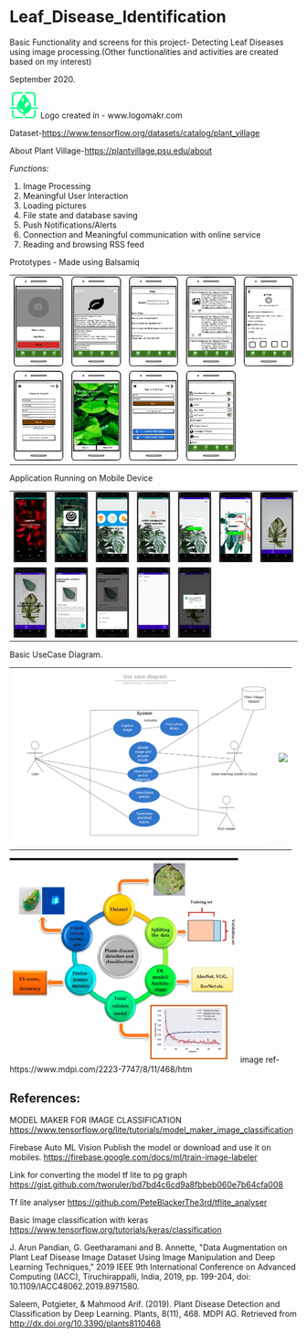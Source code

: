 # Leaf_Disease_Identification
Basic Functionality and screens for this project- Detecting Leaf Diseases using image processing.(Other functionalities and activities are created based on my interest)

September 2020.

<img src="https://github.com/multiskilled/Leaf_Disease_Identification/blob/master/Project%20info/logo.png" width="50">
Logo created in - www.logomakr.com

Dataset-https://www.tensorflow.org/datasets/catalog/plant_village

About Plant Village-https://plantvillage.psu.edu/about


*Functions:*
1. Image Processing 
2. Meaningful User Interaction
3. Loading pictures
4. File state and database saving
5. Push Notifications/Alerts
6. Connection and Meaningful communication with online service
7. Reading and browsing RSS feed

Prototypes - Made using Balsamiq

<table> <tr> 
  <td> <img src="https://github.com/multiskilled/Leaf_Disease_Identification/blob/master/Prototype/p1.png" width="150"> </td>
  <td> <img src="https://github.com/multiskilled/Leaf_Disease_Identification/blob/master/Prototype/p2.png" width="150"> </td>
  <td> <img src="https://github.com/multiskilled/Leaf_Disease_Identification/blob/master/Prototype/p3.png" width="150"> </td>
  <td> <img src="https://github.com/multiskilled/Leaf_Disease_Identification/blob/master/Prototype/p4.png" width="150"> </td>
  <td> <img src="https://github.com/multiskilled/Leaf_Disease_Identification/blob/master/Prototype/p5.png" width="150"> </td>
  </tr>
  <tr>
  <td> <img src="https://github.com/multiskilled/Leaf_Disease_Identification/blob/master/Prototype/p6.png" width="150"> </td>
  <td> <img src="https://github.com/multiskilled/Leaf_Disease_Identification/blob/master/Prototype/p7.png" width="150"> </td>
  <td> <img src="https://github.com/multiskilled/Leaf_Disease_Identification/blob/master/Prototype/p8.png" width="150"> </td>
  <td> <img src="https://github.com/multiskilled/Leaf_Disease_Identification/blob/master/Prototype/p9.png" width="150"> </td>
  </tr>

  </table>



<table> 
  
   Application Running on Mobile Device
  
  <tr> 
  <td> <img src="https://github.com/multiskilled/Leaf_Disease_Identification/blob/master/Screens/1.PNG" width="150"> </td>
  <td> <img src="https://github.com/multiskilled/Leaf_Disease_Identification/blob/master/Screens/2.PNG" width="150"> </td>
  <td> <img src="https://github.com/multiskilled/Leaf_Disease_Identification/blob/master/Screens/3.PNG" width="150"> </td>
  <td> <img src="https://github.com/multiskilled/Leaf_Disease_Identification/blob/master/Screens/4.PNG" width="150"> </td>
  <td> <img src="https://github.com/multiskilled/Leaf_Disease_Identification/blob/master/Screens/5.PNG" width="150"> </td>
  <td> <img src="https://github.com/multiskilled/Leaf_Disease_Identification/blob/master/Screens/6.PNG" width="150"> </td>
  <td> <img src="https://github.com/multiskilled/Leaf_Disease_Identification/blob/master/Screens/7.PNG" width="150"> </td>
  </tr>
  <tr>
  <td> <img src="https://github.com/multiskilled/Leaf_Disease_Identification/blob/master/Screens/8.PNG" width="150"> </td>
  <td> <img src="https://github.com/multiskilled/Leaf_Disease_Identification/blob/master/Screens/9.PNG" width="150"> </td>
  <td> <img src="https://github.com/multiskilled/Leaf_Disease_Identification/blob/master/Screens/10.PNG" width="150"> </td>
  <td> <img src="https://github.com/multiskilled/Leaf_Disease_Identification/blob/master/Screens/11.PNG" width="150"> </td>
  <td> <img src="https://github.com/multiskilled/Leaf_Disease_Identification/blob/master/Screens/13.PNG" width="150"> </td>

  </tr> 
  
</table>
  
<table> 
  
Basic UseCase Diagram.

<td><img src="https://github.com/multiskilled/Leaf_Disease_Identification/blob/master/Project%20info/Basic%20Use%20Case%20Diagram.png" width="450"></td>
<td><img src="https://4.bp.blogspot.com/-6ILboezSMyw/WgtLEht9grI/AAAAAAAAEFU/TfoY_L7zMUoFzLWbmSRmE4GFxJzriUj8wCLcBGAs/s1600/image2.jpg" width="450"></td>
</table>
  
<img src="https://github.com/multiskilled/Leaf_Disease_Identification/blob/master/Project%20info/plant%20disease%20detection.png" width="400">
image ref-  https://www.mdpi.com/2223-7747/8/11/468/htm

## References: 

MODEL MAKER FOR IMAGE CLASSIFICATION
https://www.tensorflow.org/lite/tutorials/model_maker_image_classification


Firebase Auto ML Vision
Publish the model or download and use it on mobiles.
https://firebase.google.com/docs/ml/train-image-labeler

Link for converting the model tf lite to pg graph
https://gist.github.com/tworuler/bd7bd4c6cd9a8fbbeb060e7b64cfa008

Tf lite analyser
https://github.com/PeteBlackerThe3rd/tflite_analyser

Basic Image classification with keras
https://www.tensorflow.org/tutorials/keras/classification

J. Arun Pandian, G. Geetharamani and B. Annette, "Data Augmentation on Plant Leaf Disease Image Dataset Using Image Manipulation and Deep Learning Techniques," 2019 IEEE 9th International Conference on Advanced Computing (IACC), Tiruchirappalli, India, 2019, pp. 199-204, doi: 10.1109/IACC48062.2019.8971580.

Saleem, Potgieter, & Mahmood Arif. (2019). Plant Disease Detection and Classification by Deep Learning. Plants, 8(11), 468. MDPI AG. Retrieved from http://dx.doi.org/10.3390/plants8110468



